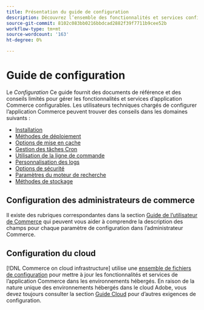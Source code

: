 ```yaml
---
title: Présentation du guide de configuration
description: Découvrez l’ensemble des fonctionnalités et services configurables pour votre application Adobe Commerce ou Magento Open Source.
source-git-commit: 8102c083bb0216bbdcad2882f39f7711b9cee52b
workflow-type: tm+mt
source-wordcount: '163'
ht-degree: 0%

---
```



# Guide de configuration

Le _Configuration_ Ce guide fournit des documents de référence et des conseils limités pour gérer les fonctionnalités et services d’application Commerce configurables. Les utilisateurs techniques chargés de configurer l’application Commerce peuvent trouver des conseils dans les domaines suivants :

- [Installation](../configuration/bootstrap/initialization.md)
- [Méthodes de déploiement](../configuration/deployment/overview.md)
- [Options de mise en cache](../configuration/cache/caching-overview.md)
- [Gestion des tâches Cron](../configuration/cron/custom-cron.md)
- [Utilisation de la ligne de commande](../configuration/cli/config-cli.md)
- [Personnalisation des logs](../configuration/logs/custom-logging.md)
- [Options de sécurité](../configuration/security/overview.md)
- [Paramètres du moteur de recherche](../configuration/search/configure-search-engine.md)
- [Méthodes de stockage](../configuration/storage/memcached.md)

## Configuration des administrateurs de commerce

Il existe des rubriques correspondantes dans la section [Guide de l’utilisateur de Commerce](https://docs.magento.com/user-guide/stores/configuration.html) qui peuvent vous aider à comprendre la description des champs pour chaque paramètre de configuration dans l’administrateur Commerce.

## Configuration du cloud

[!DNL Commerce on cloud infrastructure] utilise une [ensemble de fichiers de configuration](https://experienceleague.adobe.com/docs/commerce-cloud-service/user-guide/configure/overview.html) pour mettre à jour les fonctionnalités et services de l’application Commerce dans les environnements hébergés. En raison de la nature unique des environnements hébergés dans le cloud Adobe, vous devez toujours consulter la section [Guide Cloud](https://experienceleague.adobe.com/docs/commerce-cloud-service/user-guide/overview.html) pour d’autres exigences de configuration.
